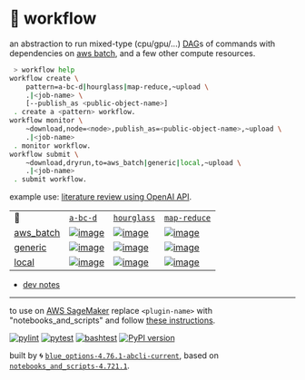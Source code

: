 # 📜 workflow

an abstraction to run mixed-type (cpu/gpu/...) [DAG](https://networkx.org/documentation/stable/reference/classes/digraph.html)s of commands with dependencies on [aws batch](https://aws.amazon.com/batch/), and a few other compute resources.

```bash
 > workflow help
workflow create \
	pattern=a-bc-d|hourglass|map-reduce,~upload \
	.|<job-name> \
	[--publish_as <public-object-name>]
 . create a <pattern> workflow.
workflow monitor \
	~download,node=<node>,publish_as=<public-object-name>,~upload \
	.|<job-name>
 . monitor workflow.
workflow submit \
	~download,dryrun,to=aws_batch|generic|local,~upload \
	.|<job-name>
 . submit workflow.
```

example use: [literature review using OpenAI API](https://github.com/kamangir/openai-commands/tree/main/openai_commands/literature_review).

|   |   |   |   |
| --- | --- | --- | --- |
| 📜 | [`a-bc-d`](./patterns/a-bc-d.dot) | [`hourglass`](./patterns/hourglass.dot) | [`map-reduce`](./patterns/map-reduce.dot) |
| [aws_batch](./runners/aws_batch.py) | [![image](https://kamangir-public.s3.ca-central-1.amazonaws.com/aws_batch-a-bc-d/workflow.gif?raw=true&random=5hQYV2K1bWp37C9a)](https://kamangir-public.s3.ca-central-1.amazonaws.com/aws_batch-a-bc-d/workflow.gif?raw=true&random=5hQYV2K1bWp37C9a) | [![image](https://kamangir-public.s3.ca-central-1.amazonaws.com/aws_batch-hourglass/workflow.gif?raw=true&random=0yxnRdBl0uY7yreR)](https://kamangir-public.s3.ca-central-1.amazonaws.com/aws_batch-hourglass/workflow.gif?raw=true&random=0yxnRdBl0uY7yreR) | [![image](https://kamangir-public.s3.ca-central-1.amazonaws.com/aws_batch-map-reduce/workflow.gif?raw=true&random=nbzxySnNWc3Ig1fg)](https://kamangir-public.s3.ca-central-1.amazonaws.com/aws_batch-map-reduce/workflow.gif?raw=true&random=nbzxySnNWc3Ig1fg) |
| [generic](./runners/generic.py) | [![image](https://kamangir-public.s3.ca-central-1.amazonaws.com/generic-a-bc-d/workflow.gif?raw=true&random=9I3mOh5dZBcSJskv)](https://kamangir-public.s3.ca-central-1.amazonaws.com/generic-a-bc-d/workflow.gif?raw=true&random=9I3mOh5dZBcSJskv) | [![image](https://kamangir-public.s3.ca-central-1.amazonaws.com/generic-hourglass/workflow.gif?raw=true&random=Jdoi10gZ7eOnIF5t)](https://kamangir-public.s3.ca-central-1.amazonaws.com/generic-hourglass/workflow.gif?raw=true&random=Jdoi10gZ7eOnIF5t) | [![image](https://kamangir-public.s3.ca-central-1.amazonaws.com/generic-map-reduce/workflow.gif?raw=true&random=Cf0jaaCs7a9vqO4a)](https://kamangir-public.s3.ca-central-1.amazonaws.com/generic-map-reduce/workflow.gif?raw=true&random=Cf0jaaCs7a9vqO4a) |
| [local](./runners/local.py) | [![image](https://kamangir-public.s3.ca-central-1.amazonaws.com/local-a-bc-d/workflow.gif?raw=true&random=hllEQ96OSC4LBdeN)](https://kamangir-public.s3.ca-central-1.amazonaws.com/local-a-bc-d/workflow.gif?raw=true&random=hllEQ96OSC4LBdeN) | [![image](https://kamangir-public.s3.ca-central-1.amazonaws.com/local-hourglass/workflow.gif?raw=true&random=f7hStJ9EFS8r7AHu)](https://kamangir-public.s3.ca-central-1.amazonaws.com/local-hourglass/workflow.gif?raw=true&random=f7hStJ9EFS8r7AHu) | [![image](https://kamangir-public.s3.ca-central-1.amazonaws.com/local-map-reduce/workflow.gif?raw=true&random=hj9w9Cmvf0TIxQjc)](https://kamangir-public.s3.ca-central-1.amazonaws.com/local-map-reduce/workflow.gif?raw=true&random=hj9w9Cmvf0TIxQjc) |

- [dev notes](https://arash-kamangir.medium.com/%EF%B8%8F-openai-experiments-54-e49117dc69ef)

---

to use on [AWS SageMaker](https://aws.amazon.com/sagemaker/) replace `<plugin-name>` with "notebooks_and_scripts" and follow [these instructions](https://github.com/kamangir/notebooks-and-scripts/blob/main/SageMaker.md).

[![pylint](https://github.com/kamangir/notebooks-and-scripts/actions/workflows/pylint.yml/badge.svg)](https://github.com/kamangir/notebooks-and-scripts/actions/workflows/pylint.yml) [![pytest](https://github.com/kamangir/notebooks-and-scripts/actions/workflows/pytest.yml/badge.svg)](https://github.com/kamangir/notebooks-and-scripts/actions/workflows/pytest.yml) [![bashtest](https://github.com/kamangir/notebooks-and-scripts/actions/workflows/bashtest.yml/badge.svg)](https://github.com/kamangir/notebooks-and-scripts/actions/workflows/bashtest.yml) [![PyPI version](https://img.shields.io/pypi/v/notebooks-and-scripts.svg)](https://pypi.org/project/notebooks-and-scripts/)

built by 🌀 [`blue_options-4.76.1-abcli-current`](https://github.com/kamangir/awesome-bash-cli), based on [`notebooks_and_scripts-4.721.1`](https://github.com/kamangir/notebooks-and-scripts).
